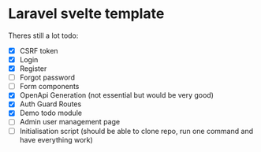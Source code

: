 # Laravel svelte template

Theres still a lot todo:

 - [x] CSRF token
 - [x] Login
 - [x] Register
 - [ ] Forgot password
 - [ ] Form components
 - [x] OpenApi Generation (not essential but would be very good)
 - [x] Auth Guard Routes
 - [x] Demo todo module
 - [ ] Admin user management page
 - [ ] Initialisation script (should be able to clone repo, run one command and have everything work)
